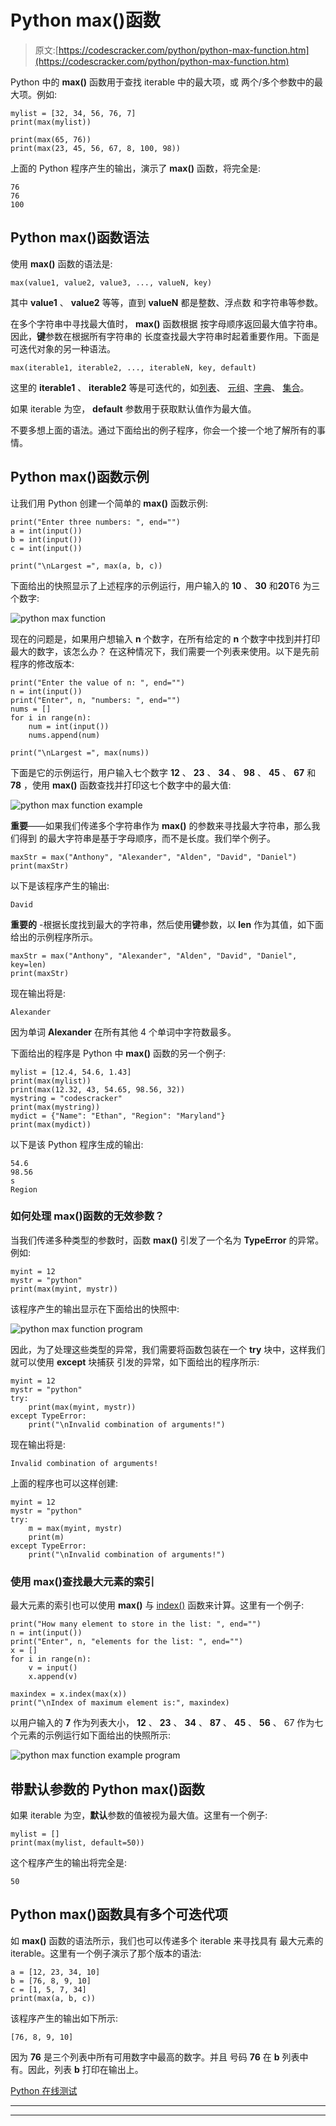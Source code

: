 # Python max()函数

> 原文:[https://codescracker.com/python/python-max-function.htm](https://codescracker.com/python/python-max-function.htm)

Python 中的 **max()** 函数用于查找 iterable 中的最大项，或 两个/多个参数中的最大项。例如:

```
mylist = [32, 34, 56, 76, 7]
print(max(mylist))

print(max(65, 76))
print(max(23, 45, 56, 67, 8, 100, 98))
```

上面的 Python 程序产生的输出，演示了 **max()** 函数，将完全是:

```
76
76
100
```

## Python max()函数语法

使用 **max()** 函数的语法是:

```
max(value1, value2, value3, ..., valueN, key)
```

其中 **value1** 、 **value2** 等等，直到 **valueN** 都是整数、浮点数 和字符串等参数。

在多个字符串中寻找最大值时， **max()** 函数根据 按字母顺序返回最大值字符串。因此，**键**参数在根据所有字符串的 长度查找最大字符串时起着重要作用。下面是可迭代对象的另一种语法。

```
max(iterable1, iterable2, ..., iterableN, key, default)
```

这里的 **iterable1** 、 **iterable2** 等是可迭代的，如[列表](/python/python-lists.htm)、 [元组](/python/python-tuples.htm)、[字典](/python/python-dictionary.htm)、 [集合](/python/python-set.htm)。

如果 iterable 为空， **default** 参数用于获取默认值作为最大值。

不要多想上面的语法。通过下面给出的例子程序，你会一个接一个地了解所有的事情。

## Python max()函数示例

让我们用 Python 创建一个简单的 **max()** 函数示例:

```
print("Enter three numbers: ", end="")
a = int(input())
b = int(input())
c = int(input())

print("\nLargest =", max(a, b, c))
```

下面给出的快照显示了上述程序的示例运行，用户输入的 **10** 、 **30** 和**20**T6 为三个数字:

![python max function](../Images/20b082b51bd0a888bdacf2e6017c6f6f.png)

现在的问题是，如果用户想输入 **n** 个数字，在所有给定的 **n** 个数字中找到并打印最大的数字，该怎么办？
在这种情况下，我们需要一个列表来使用。以下是先前程序的修改版本:

```
print("Enter the value of n: ", end="")
n = int(input())
print("Enter", n, "numbers: ", end="")
nums = []
for i in range(n):
    num = int(input())
    nums.append(num)

print("\nLargest =", max(nums))
```

下面是它的示例运行，用户输入七个数字 **12** 、 **23** 、 **34** 、 **98** 、 **45** 、 **67** 和 **78** ，使用 **max()** 函数查找并打印这七个数字中的最大值:

![python max function example](../Images/df182e66aee04a3ff6e579cd52145fdb.png)

**重要**——如果我们传递多个字符串作为 **max()** 的参数来寻找最大字符串，那么我们得到 的最大字符串是基于字母顺序，而不是长度。我们举个例子。

```
maxStr = max("Anthony", "Alexander", "Alden", "David", "Daniel")
print(maxStr)
```

以下是该程序产生的输出:

```
David
```

**重要的** -根据长度找到最大的字符串，然后使用**键**参数，以 **len** 作为其值，如下面给出的示例程序所示。

```
maxStr = max("Anthony", "Alexander", "Alden", "David", "Daniel", key=len)
print(maxStr)
```

现在输出将是:

```
Alexander
```

因为单词 **Alexander** 在所有其他 4 个单词中字符数最多。

下面给出的程序是 Python 中 **max()** 函数的另一个例子:

```
mylist = [12.4, 54.6, 1.43]
print(max(mylist))
print(max(12.32, 43, 54.65, 98.56, 32))
mystring = "codescracker"
print(max(mystring))
mydict = {"Name": "Ethan", "Region": "Maryland"}
print(max(mydict))
```

以下是该 Python 程序生成的输出:

```
54.6
98.56
s
Region
```

### 如何处理 max()函数的无效参数？

当我们传递多种类型的参数时，函数 **max()** 引发了一个名为 **TypeError** 的异常。 例如:

```
myint = 12
mystr = "python"
print(max(myint, mystr))
```

该程序产生的输出显示在下面给出的快照中:

![python max function program](../Images/88e83efc322e5d3e7c7dfbc20fe76850.png)

因此，为了处理这些类型的异常，我们需要将函数包装在一个 **try** 块中，这样我们就可以使用 **except** 块捕获 引发的异常，如下面给出的程序所示:

```
myint = 12
mystr = "python"
try:
    print(max(myint, mystr))
except TypeError:
    print("\nInvalid combination of arguments!")
```

现在输出将是:

```
Invalid combination of arguments!
```

上面的程序也可以这样创建:

```
myint = 12
mystr = "python"
try:
    m = max(myint, mystr)
    print(m)
except TypeError:
    print("\nInvalid combination of arguments!")
```

### 使用 max()查找最大元素的索引

最大元素的索引也可以使用 **max()** 与 [index()](/python/python-index-function.htm) 函数来计算。这里有一个例子:

```
print("How many element to store in the list: ", end="")
n = int(input())
print("Enter", n, "elements for the list: ", end="")
x = []
for i in range(n):
    v = input()
    x.append(v)

maxindex = x.index(max(x))
print("\nIndex of maximum element is:", maxindex)
```

以用户输入的 **7** 作为列表大小， **12** 、 **23** 、 **34** 、 **87** 、 **45** 、 **56** 、 67 作为七个元素的示例运行如下面给出的快照所示:

![python max function example program](../Images/87c3fac95ef2eb2b1b7f7c6a9a1603c7.png)

## 带默认参数的 Python max()函数

如果 iterable 为空，**默认**参数的值被视为最大值。这里有一个例子:

```
mylist = []
print(max(mylist, default=50))
```

这个程序产生的输出将完全是:

```
50
```

## Python max()函数具有多个可迭代项

如 **max()** 函数的语法所示，我们也可以传递多个 iterable 来寻找具有 最大元素的 iterable。这里有一个例子演示了那个版本的语法:

```
a = [12, 23, 34, 10]
b = [76, 8, 9, 10]
c = [1, 5, 7, 34]
print(max(a, b, c))
```

该程序产生的输出如下所示:

```
[76, 8, 9, 10]
```

因为 **76** 是三个列表中所有可用数字中最高的数字。并且 号码 **76** 在 **b** 列表中有。因此，列表 **b** 打印在输出上。

[Python 在线测试](/exam/showtest.php?subid=10)

* * *

* * *